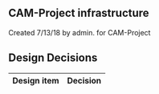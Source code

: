 ## CAM-Project infrastructure

Created 7/13/18 by admin. for CAM-Project


## Design Decisions
| Design item                | Decision|
| :----------------------------------- | :--------------------------------------------------------------------------------|
